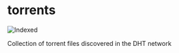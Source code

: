 torrents 
========
![Indexed](https://img.shields.io/badge/indexed-232587-blue)

Collection of torrent files discovered in the DHT network
